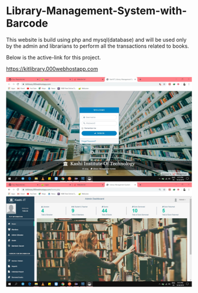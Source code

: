 # Library-Management-System-with-Barcode
This website is build using php and mysql(database) and will be used only by the admin and librarians to perform all the transactions related to books.

Below is the active-link for this project.

https://kitlibrary.000webhostapp.com

![](images/index.jpg)
![](images/home.jpg)
